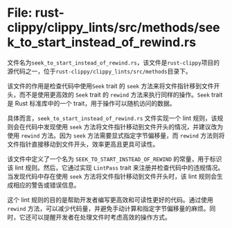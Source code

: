 # File: rust-clippy/clippy_lints/src/methods/seek_to_start_instead_of_rewind.rs

文件名为`seek_to_start_instead_of_rewind.rs`，该文件是`rust-clippy`项目的源代码之一，位于`rust-clippy/clippy_lints/src/methods`目录下。

该文件的作用是检查代码中使用`Seek` trait 的 `seek` 方法来将文件指针移到文件开头，而不是使用更高效的 `Seek` trait 的 `rewind` 方法来执行同样的操作。`Seek` trait 是 Rust 标准库中的一个 trait，用于操作可以随机访问的数据。

具体而言，`seek_to_start_instead_of_rewind.rs` 文件实现一个 lint 规则，该规则会在代码中发现使用 `seek` 方法将文件指针移动到文件开头的情况，并建议改为使用 `rewind` 方法。因为 `seek` 方法需要显式指定字节偏移量，而 `rewind` 方法则将文件指针直接移动到文件开头，效率更高且更具可读性。

该文件中定义了一个名为 `SEEK_TO_START_INSTEAD_OF_REWIND` 的常量，用于标识该 lint 规则。然后，它通过实现 `LintPass` trait 来注册并检查代码中的违规情况。当发现代码中存在使用 `seek` 方法将文件指针移动到文件开头时，该 lint 规则会生成相应的警告或错误信息。

这个 lint 规则的目的是帮助开发者编写更高效和可读性更好的代码。通过使用 `rewind` 方法，可以减少代码量，并避免手动计算和指定字节偏移量的麻烦。同时，它还可以提醒开发者在处理文件时考虑高效的操作方式。

